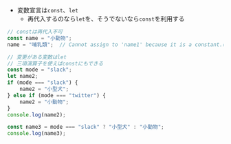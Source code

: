 * 変数宣言は`const`、`let`
  * 再代入するのなら`let`を、そうでないなら`const`を利用する

```ts
// constは再代入不可
const name = "小動物";
name = "哺乳類";  // Cannot assign to 'name1' because it is a constant.(2588)

// 変更がある変数はlet
// 三項演算子を使えばconstにもできる
const mode = "slack";
let name2;
if (mode === "slack") {
    name2 = "小型犬";
} else if (mode === "twitter") {
    name2 = "小動物";
}
console.log(name2);

const name3 = mode === "slack" ? "小型犬" : "小動物";
console.log(name3);
```
